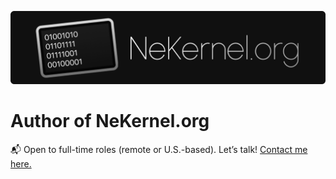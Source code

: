 ![Logo](./NEKERNEL_ORG.png)

# Author of NeKernel.org

📬 Open to full-time roles (remote or U.S.-based). Let’s talk! [Contact me here.](mailto:amlalelmahrouss@icloud.com)
